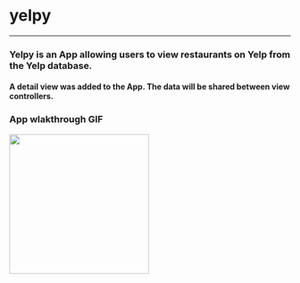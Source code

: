 # yelpy

---
### Yelpy is an App allowing users to view restaurants on Yelp from the Yelp database. 
#### A detail view was added to the App. The data will be shared between view controllers. 
### App wlakthrough GIF

<img src="http://g.recordit.co/mlEu7d2GSV.gif" width=250><br>
